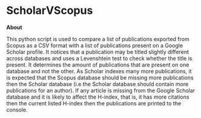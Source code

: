 # ScholarVScopus

**About**

This python script is used to compare a list of publications exported from Scopus as a CSV format with a list of publications present on a Google Scholar profile. It notices that a publication may be titled slightly different across databases and uses a Levenshtein test to check whether the title is present. It determines the amount of publications that are present on one database and not the other. As Scholar indexes many more publications, it is expected that the Scopus database should be missing more publications then the Scholar database (i.e the Scholar database should contain more publications for an author). If any article is missing from the Google Scholar database and it is likely to affect the H-index, that is, it has more citations then the current listed H-index then the publications are printed to the console.
